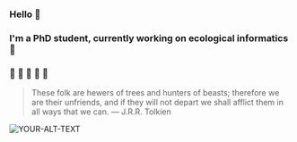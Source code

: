 ### Hello 👋
### I'm a PhD student, currently working on ecological informatics 🔭

###       :leaves: :leaves: :seedling: :leaves: :leaves:

> These folk are hewers of trees and hunters of beasts; therefore we are their unfriends, and if they will not depart we shall afflict them in all ways that we can.
— J.R.R. Tolkien

<picture>
 <img alt="YOUR-ALT-TEXT" src="https://user-images.githubusercontent.com/16852642/195610680-54af460d-3a2d-45bd-b332-bc1df02c7854.png">
</picture>

<!--
**CanElverici/CanElverici** is a ✨ _special_ ✨ repository because its `README.md` (this file) appears on your GitHub profile.

Here are some ideas to get you started:

- 🔭 I’m currently working on ...
- 🌱 I’m currently learning ...
- 👯 I’m looking to collaborate on ...
- 🤔 I’m looking for help with ...
- 💬 Ask me about ...
- 📫 How to reach me: ...
- 😄 Pronouns: ...
- ⚡ Fun fact: ...
-->
